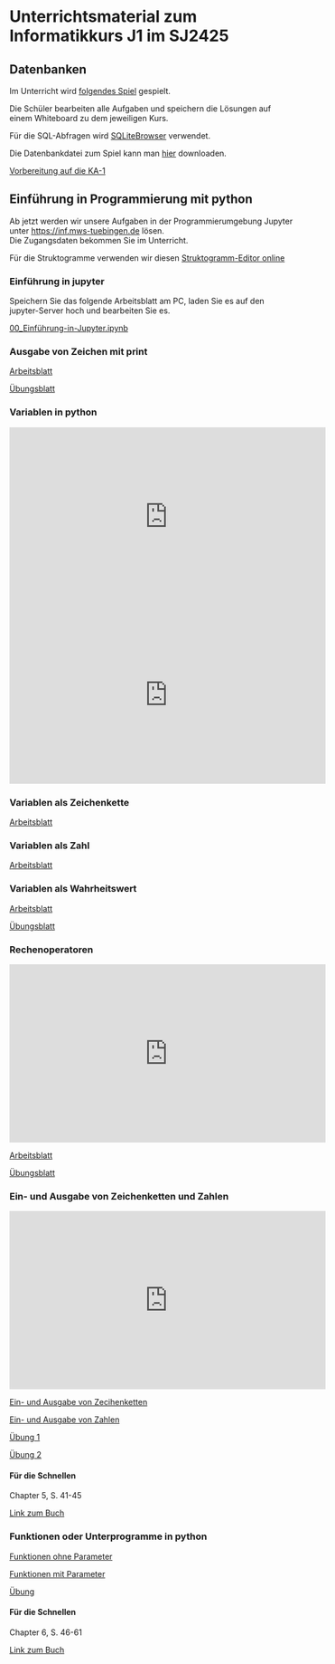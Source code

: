 # Unterrichtsmaterial zum Informatikkurs J1 im SJ2425


## Datenbanken

Im Unterricht wird [folgendes Spiel](https://sql.hauptquartier.eu/)
gespielt.

Die Schüler bearbeiten alle Aufgaben und speichern die Lösungen auf
einem Whiteboard zu dem jeweiligen Kurs.

Für die SQL-Abfragen wird [SQLiteBrowser](https://sqlitebrowser.org/)
verwendet.

Die Datenbankdatei zum Spiel kann man
[hier](https://sql.hauptquartier.eu/_sqlite_manager/maulwurfstadtDB.db.zip)
downloaden.

[Vorbereitung auf die KA-1](Vorbereitung-KA1.html)

## Einführung in Programmierung mit python

Ab jetzt werden wir unsere Aufgaben in der Programmierumgebung Jupyter
unter <https://inf.mws-tuebingen.de> lösen.  
Die Zugangsdaten bekommen Sie im Unterricht.

Für die Struktogramme verwenden wir diesen [Struktogramm-Editor
online](https://struktogrammer.mws-tuebingen.de/)

### Einführung in jupyter

Speichern Sie das folgende Arbeitsblatt am PC, laden Sie es auf den
jupyter-Server hoch und bearbeiten Sie es.

[00_Einführung-in-Jupyter.ipynb](00_Einführung-in-Jupyter.ipynb)

### Ausgabe von Zeichen mit print

[Arbeitsblatt](01_Ausgabe_von_Zeichen_mit_print.html)

[Übungsblatt](01-Aufgabe-LSG.html)

### Variablen in python

<iframe width="560" height="315" src="https://www.youtube.com/embed/jfOLXKPGXJ0?si=LA7XFWP73iiQsSDU" title="YouTube video player" frameborder="0" allow="accelerometer; autoplay; clipboard-write; encrypted-media; gyroscope; picture-in-picture; web-share" referrerpolicy="strict-origin-when-cross-origin" allowfullscreen>
</iframe>
<iframe width="560" height="315" src="https://www.youtube.com/embed/1WqFJ5wsA4o?si=CTq3iZ_p47JFZYlj" title="YouTube video player" frameborder="0" allow="accelerometer; autoplay; clipboard-write; encrypted-media; gyroscope; picture-in-picture; web-share" referrerpolicy="strict-origin-when-cross-origin" allowfullscreen>
</iframe>

### Variablen als Zeichenkette

[Arbeitsblatt](02_Variablen_Zeichenkette.html)

### Variablen als Zahl

[Arbeitsblatt](03_Variable_als_Zahl.html)

### Variablen als Wahrheitswert

[Arbeitsblatt](04_Variable_als_Wahrheitswert.html)

[Übungsblatt](04-Variablen-Aufgabe-LSG.html)

### Rechenoperatoren

<iframe width="560" height="315" src="https://www.youtube.com/embed/XKFQ2_et5k8?si=rC450opLlxx2siJ8" title="YouTube video player" frameborder="0" allow="accelerometer; autoplay; clipboard-write; encrypted-media; gyroscope; picture-in-picture; web-share" referrerpolicy="strict-origin-when-cross-origin" allowfullscreen>
</iframe>

[Arbeitsblatt](05_Rechenoperatoren.html)

[Übungsblatt](05-Rechenoperatoren-Aufgabe-LSG.html)

### Ein- und Ausgabe von Zeichenketten und Zahlen

<iframe width="560" height="315" src="https://www.youtube.com/embed/I9h1c-121Uk?si=tEj0NOI_5o6dTdx3" title="YouTube video player" frameborder="0" allow="accelerometer; autoplay; clipboard-write; encrypted-media; gyroscope; picture-in-picture; web-share" referrerpolicy="strict-origin-when-cross-origin" allowfullscreen>
</iframe>

[Ein- und Ausgabe von
Zecihenketten](06_Ein-und-Ausgabe-Zeichenketten.html)

[Ein- und Ausgabe von Zahlen](07-Ein-und-Ausgabe-Zahlen.html)

[Übung 1](071-Aufgabe-LSG.html)

[Übung 2](072-Aufgabe-LSG.html)

#### Für die Schnellen

Chapter 5, S. 41-45

[Link zum Buch](https://inventwithpython.com/inventwithpython_3rd.pdf)

### Funktionen oder Unterprogramme in python

[Funktionen ohne Parameter](Funktionen-ohne-Parameter.html)

[Funktionen mit Parameter](Funktionen-mit-Parameter.html)

[Übung](Aufgabe-Funktionen-mit-ohne-Parameter.html)

#### Für die Schnellen

Chapter 6, S. 46-61

[Link zum Buch](https://inventwithpython.com/inventwithpython_3rd.pdf)
